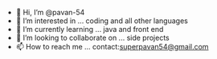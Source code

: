 - 👋 Hi, I’m @pavan-54
- 👀 I’m interested in ... coding and all other languages
- 🌱 I’m currently learning ... java and front end
- 💞️ I’m looking to collaborate on ... side projects
- 📫 How to reach me ... contact:superpavan54@gmail.com

<!---
pavan-54/pavan-54 is a ✨ special ✨ repository because its `README.md` (this file) appears on your GitHub profile.
You can click the Preview link to take a look at your changes.
--->
